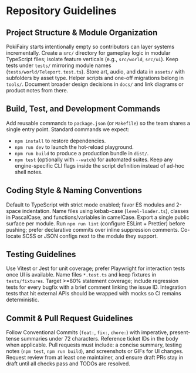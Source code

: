 ﻿# Repository Guidelines

## Project Structure & Module Organization
PokiFairy starts intentionally empty so contributors can layer systems incrementally. Create a `src/` directory for gameplay logic in modular TypeScript files; isolate feature verticals (e.g., `src/world`, `src/ui`). Keep tests under `tests/` mirroring module names (`tests/world/Teleport.test.ts`). Store art, audio, and data in `assets/` with subfolders by asset type. Helper scripts and one-off migrations belong in `tools/`. Document broader design decisions in `docs/` and link diagrams or product notes from there.

## Build, Test, and Development Commands
Add reusable commands to `package.json` (or `Makefile`) so the team shares a single entry point. Standard commands we expect:
- `npm install` to restore dependencies.
- `npm run dev` to launch the hot-reload playground.
- `npm run build` to produce a production bundle in `dist/`.
- `npm test` (optionally with `--watch`) for automated suites.
Keep any engine-specific CLI flags inside the script definition instead of ad-hoc shell notes.

## Coding Style & Naming Conventions
Default to TypeScript with strict mode enabled; favor ES modules and 2-space indentation. Name files using kebab-case (`level-loader.ts`), classes in PascalCase, and functions/variables in camelCase. Export a single public surface per module. Run `npm run lint` (configure ESLint + Prettier) before pushing; prefer declarative commits over inline suppression comments. Co-locate SCSS or JSON configs next to the module they support.

## Testing Guidelines
Use Vitest or Jest for unit coverage; prefer Playwright for interaction tests once UI is available. Name files `*.test.ts` and keep fixtures in `tests/fixtures`. Target >=80% statement coverage; include regression tests for every bugfix with a brief comment linking the issue ID. Integration tests that hit external APIs should be wrapped with mocks so CI remains deterministic.

## Commit & Pull Request Guidelines
Follow Conventional Commits (`feat:`, `fix:`, `chore:`) with imperative, present-tense summaries under 72 characters. Reference ticket IDs in the body when applicable. Pull requests must include: a concise summary, testing notes (`npm test`, `npm run build`), and screenshots or GIFs for UI changes. Request review from at least one maintainer, and ensure draft PRs stay in draft until all checks pass and TODOs are resolved.
